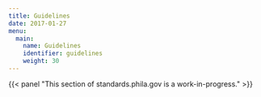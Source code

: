 ```yaml
---
title: Guidelines
date: 2017-01-27
menu:
  main:
    name: Guidelines
    identifier: guidelines
    weight: 30
---
```

{{< panel "This section of standards.phila.gov is a work-in-progress." >}}

